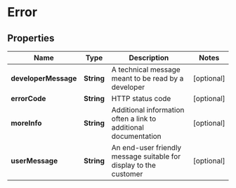
# Error

## Properties
Name | Type | Description | Notes
------------ | ------------- | ------------- | -------------
**developerMessage** | **String** | A technical message meant to be read by a developer |  [optional]
**errorCode** | **String** | HTTP status code |  [optional]
**moreInfo** | **String** | Additional information often a link to additional documentation |  [optional]
**userMessage** | **String** | An end-user friendly message suitable for display to the customer |  [optional]



